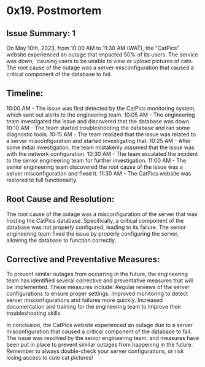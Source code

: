 # 0x19. Postmortem

## Issue Summary: 1
On May 10th, 2023, from 10:00 AM to 11:30 AM (WAT), the "CatPics" website experienced an outage that impacted 50% of its users. The service was down, `causing users to be unable to view or upload pictures of cats. The root cause of the outage was a server misconfiguration that caused a critical component of the database to fail.
## Timeline:
10:00 AM - The issue was first detected by the CatPics
monitoring system, which sent out alerts to the engineering team.
10:05 AM - The engineering team investigated the issue and discovered that the database was down.
10:10 AM - The team started troubleshooting the database and ran some diagnostic tools.
10:15 AM - The team realized that the issue was related to a server misconfiguration and started investigating that.
10:25 AM - After some initial investigation, the team mistakenly assumed that the issue was with the network configuration.
10:30 AM - The team escalated the incident to the senior engineering team for further investigation.
11:00 AM - The senior engineering team discovered the root cause of the issue was a server misconfiguration and fixed it.
11:30 AM - The CatPics website was restored to full functionality.
## Root Cause and Resolution:
The root cause of the outage was a misconfiguration of the server that was hosting the CatPics database. Specifically, a critical component of the database was not properly configured, leading to its failure. The senior engineering team fixed the issue by properly configuring the server, allowing the database to function correctly.
## Corrective and Preventative Measures:
To prevent similar outages from occurring in the future, the engineering team has identified several corrective and preventative measures that will be implemented. These measures include:
Regular reviews of the server configurations to ensure proper settings.
Improved monitoring to detect server misconfigurations and failures more quickly.
Increased documentation and training for the engineering team to improve their troubleshooting skills.

  In conclusion, the CatPics website experienced an outage due to a server misconfiguration that caused a critical component of the database to fail. The issue was resolved by the senior engineering team, and measures have been put in place to prevent similar outages from happening in the future. Remember to always double-check your server configurations, or risk losing access to cute cat pictures!
